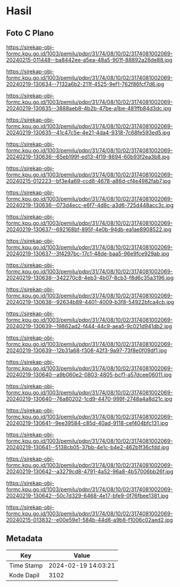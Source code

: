 # Hasil

## Foto C Plano

https://sirekap-obj-formc.kpu.go.id/1003/pemilu/pdpr/31/74/08/10/02/3174081002069-20240215-011448--ba8442ee-a5ea-48a5-901f-88892a26de88.jpg

https://sirekap-obj-formc.kpu.go.id/1003/pemilu/pdpr/31/74/08/10/02/3174081002069-20240219-130634--7132a6b2-211f-4525-9ef1-762f86fcf7d6.jpg

https://sirekap-obj-formc.kpu.go.id/1003/pemilu/pdpr/31/74/08/10/02/3174081002069-20240219-130635--3888aeb8-4b2b-47be-a1be-481ffb84d3dc.jpg

https://sirekap-obj-formc.kpu.go.id/1003/pemilu/pdpr/31/74/08/10/02/3174081002069-20240219-130635--41c47c5e-4e21-4da4-9318-7c68fe593ed5.jpg

https://sirekap-obj-formc.kpu.go.id/1003/pemilu/pdpr/31/74/08/10/02/3174081002069-20240219-130636--65eb199f-ed13-4f19-8694-60b93f2ea3b8.jpg

https://sirekap-obj-formc.kpu.go.id/1003/pemilu/pdpr/31/74/08/10/02/3174081002069-20240215-012223--bf3e4a69-ccd8-4678-a86d-cf4e4982fab7.jpg

https://sirekap-obj-formc.kpu.go.id/1003/pemilu/pdpr/31/74/08/10/02/3174081002069-20240219-130636--073d4ecc-e6f7-4d8c-a3d6-725d448acc3c.jpg

https://sirekap-obj-formc.kpu.go.id/1003/pemilu/pdpr/31/74/08/10/02/3174081002069-20240219-130637--692168bf-895f-4e0b-94db-ea1ae8908522.jpg

https://sirekap-obj-formc.kpu.go.id/1003/pemilu/pdpr/31/74/08/10/02/3174081002069-20240219-130637--3f4297bc-17c1-48de-baa5-96e9fce929ab.jpg

https://sirekap-obj-formc.kpu.go.id/1003/pemilu/pdpr/31/74/08/10/02/3174081002069-20240219-130638--342270c8-4eb3-4b07-8cb3-f8d6c35a3196.jpg

https://sirekap-obj-formc.kpu.go.id/1003/pemilu/pdpr/31/74/08/10/02/3174081002069-20240219-130638--92634b89-4401-4009-b3f8-54922bfca4cb.jpg

https://sirekap-obj-formc.kpu.go.id/1003/pemilu/pdpr/31/74/08/10/02/3174081002069-20240219-130639--19862ad2-f444-44c9-aea5-9c021d941db2.jpg

https://sirekap-obj-formc.kpu.go.id/1003/pemilu/pdpr/31/74/08/10/02/3174081002069-20240219-130639--12b31a68-f308-42f3-9a97-73f8e0f09df1.jpg

https://sirekap-obj-formc.kpu.go.id/1003/pemilu/pdpr/31/74/08/10/02/3174081002069-20240219-130640--a9b060e2-0803-4805-bcf1-a57dcee06011.jpg

https://sirekap-obj-formc.kpu.go.id/1003/pemilu/pdpr/31/74/08/10/02/3174081002069-20240219-130640--76a80202-1cd9-4470-999f-2748a4a8d21c.jpg

https://sirekap-obj-formc.kpu.go.id/1003/pemilu/pdpr/31/74/08/10/02/3174081002069-20240219-130641--9ee39584-c85d-40ad-9118-cef404bfc131.jpg

https://sirekap-obj-formc.kpu.go.id/1003/pemilu/pdpr/31/74/08/10/02/3174081002069-20240219-130641--5138cb05-37bb-4e1c-b4e2-462b1f36cfdd.jpg

https://sirekap-obj-formc.kpu.go.id/1003/pemilu/pdpr/31/74/08/10/02/3174081002069-20240219-130642--a3279cd8-4791-4a52-96a8-4b57006bb26f.jpg

https://sirekap-obj-formc.kpu.go.id/1003/pemilu/pdpr/31/74/08/10/02/3174081002069-20240219-130642--50c7d329-6468-4e17-bfe9-0f76fbee1381.jpg

https://sirekap-obj-formc.kpu.go.id/1003/pemilu/pdpr/31/74/08/10/02/3174081002069-20240215-013832--e00e59e1-584b-44d8-a9b8-f1006c02aed2.jpg


## Metadata

| Key        | Value               |
| ---------- | ------------------- |
| Time Stamp | 2024-02-19 14:03:21 |
| Kode Dapil | 3102                |



